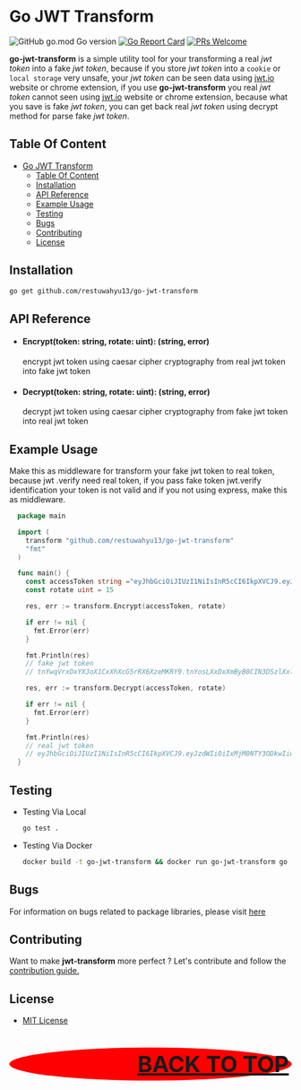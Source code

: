 # Go JWT Transform

![GitHub go.mod Go version](https://img.shields.io/github/go-mod/go-version/restuwahyu13/go-jwt-transform?style=flat)
[![Go Report Card](https://goreportcard.com/badge/github.com/restuwahyu13/go-jwt-transform)](https://goreportcard.com/report/github.com/restuwahyu13/go-jwt-transform)
[![PRs Welcome](https://img.shields.io/badge/PRs-welcome-brightgreen.svg?style=flat-square)](https://github.com/restuwahyu13/go-jwt-transform/blob/main/CONTRIBUTING.md)

**go-jwt-transform** is a simple utility tool for your transforming a real _jwt token_ into a fake _jwt token_, because if you
store _jwt token_ into a `cookie` or `local storage` very unsafe, your _jwt token_ can be seen data using [jwt.io](https://jwt.io)
website or chrome extension, if you use **go-jwt-transform** you real _jwt token_ cannot seen using [jwt.io](https://jwt.io)
website or chrome extension, because what you save is fake _jwt token_, you can get back real _jwt token_ using decrypt method for
parse fake _jwt token_.

## Table Of Content

- [Go JWT Transform](#go-jwt-transform)
  - [Table Of Content](#table-of-content)
  - [Installation](#installation)
  - [API Reference](#api-reference)
  - [Example Usage](#example-usage)
  - [Testing](#testing)
  - [Bugs](#bugs)
  - [Contributing](#contributing)
  - [License](#license)

## Installation

```bash
go get github.com/restuwahyu13/go-jwt-transform
```

## API Reference

- #### Encrypt(token: string, rotate: uint): (string, error)

  encrypt jwt token using caesar cipher cryptography from real jwt token into fake jwt token

- #### Decrypt(token: string, rotate: uint): (string, error)

  decrypt jwt token using caesar cipher cryptography from fake jwt token into real jwt token

## Example Usage

Make this as middleware for transform your fake jwt token to real token, because jwt .verify need real token, if you pass
fake token jwt.verify identification your token is not valid and if you not using express, make this as middleware.

```go
  package main

  import (
    transform "github.com/restuwahyu13/go-jwt-transform"
    "fmt"
  )

  func main() {
    const accessToken string ="eyJhbGciOiJIUzI1NiIsInR5cCI6IkpXVCJ9.eyJzdWIiOiIxMjM0NTY3ODkwIiwibmFtZSI6IkpvaG4gRG9lIiwiaWF0IjoxNTE2MjM5MDIyfQ.SflKxwRJSMeKKF2QT4fwpMeJf36POk6yJV_adQssw5c"
    const rotate uint = 15

    res, err := transform.Encrypt(accessToken, rotate)

    if err != nil {
      fmt.Error(err)
    }

    fmt.Println(res)
    // fake jwt token
    // tnYwqVrxDxYXJoX1CxXhXcG5rRX6XzeMKRY9.tnYosLXxDxXmByB0CIN3DSzlXxlxqbUiOHX6XzekpV4vGV9aXxlxpLU0XydmCIT2ByB5BSXnuF.HuaZmlGYHBtZZU2FI4uleBtYu36EDz6nYK_psFhhl5r

    res, err := transform.Decrypt(accessToken, rotate)

    if err != nil {
      fmt.Error(err)
    }

    fmt.Println(res)
    // real jwt token
    // eyJhbGciOiJIUzI1NiIsInR5cCI6IkpXVCJ9.eyJzdWIiOiIxMjM0NTY3ODkwIiwibmFtZSI6IkpvaG4gRG9lIiwiaWF0IjoxNTE2MjM5MDIyfQ.SflKxwRJSMeKKF2QT4fwpMeJf36POk6yJV_adQssw5c
  }
```

## Testing

- Testing Via Local

  ```sh
  go test .
  ```

- Testing Via Docker

  ```sh
  docker build -t go-jwt-transform && docker run go-jwt-transform go test .
  ```

## Bugs

For information on bugs related to package libraries, please visit [here](https://github.com/restuwahyu13/go-jwt-transform/issues)

## Contributing

Want to make **jwt-transform** more perfect ? Let's contribute and follow the
[contribution guide.](https://github.com/restuwahyu13/go-jwt-transform/blob/main/CONTRIBUTING.md)

## License

- [MIT License](https://github.com/restuwahyu13/go-jwt-transform/blob/main/LICENSE.md)

<p align="right" style="padding: 5px; border-radius: 100%; background-color: red; font-size: 2.5rem;">
  <b><a href="#jwt-transform">BACK TO TOP</a></b>
</p>

